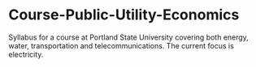 # Course-Public-Utility-Economics

Syllabus for a course at Portland State University covering both energy, water, transportation and telecommunications.  The current focus is electricity.


